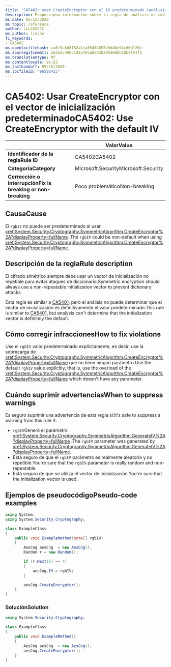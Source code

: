 ```yaml
---
title: 'CA5402: usar CreateEncryptor con el IV predeterminado (análisis de código)'
description: Proporciona información sobre la regla de análisis de código CA5402, incluidas las causas, cómo corregir las infracciones y cuándo suprimirlas.
ms.date: 05/13/2020
ms.topic: reference
author: LLLXXXCCC
ms.author: linche
f1_keywords:
- CA5402
ms.openlocfilehash: ca6f5a5d8182a1ea05d04657b9d46e94c60df26e
ms.sourcegitcommit: 2e4adc490c1d2a705a0592b295d606b10b9f51f1
ms.translationtype: MT
ms.contentlocale: es-ES
ms.lasthandoff: 09/25/2020
ms.locfileid: "96592415"
---
```

# <a name="ca5402-use-createencryptor-with-the-default-iv"></a><span data-ttu-id="05465-103">CA5402: Usar CreateEncryptor con el vector de inicialización predeterminado</span><span class="sxs-lookup"><span data-stu-id="05465-103">CA5402: Use CreateEncryptor with the default IV</span></span>

| | <span data-ttu-id="05465-104">Valor</span><span class="sxs-lookup"><span data-stu-id="05465-104">Value</span></span> |
|-|-|
| <span data-ttu-id="05465-105">**Identificador de la regla**</span><span class="sxs-lookup"><span data-stu-id="05465-105">**Rule ID**</span></span> |<span data-ttu-id="05465-106">CA5402</span><span class="sxs-lookup"><span data-stu-id="05465-106">CA5402</span></span>|
| <span data-ttu-id="05465-107">**Categoría**</span><span class="sxs-lookup"><span data-stu-id="05465-107">**Category**</span></span> |<span data-ttu-id="05465-108">Microsoft.Security</span><span class="sxs-lookup"><span data-stu-id="05465-108">Microsoft.Security</span></span>|
| <span data-ttu-id="05465-109">**Corrección o interrupción**</span><span class="sxs-lookup"><span data-stu-id="05465-109">**Fix is breaking or non-breaking**</span></span> |<span data-ttu-id="05465-110">Poco problemático</span><span class="sxs-lookup"><span data-stu-id="05465-110">Non-breaking</span></span>|

## <a name="cause"></a><span data-ttu-id="05465-111">Causa</span><span class="sxs-lookup"><span data-stu-id="05465-111">Cause</span></span>

<span data-ttu-id="05465-112">El `rgbIV` no puede ser predeterminado al usar <xref:System.Security.Cryptography.SymmetricAlgorithm.CreateEncryptor%2A?displayProperty=fullName> .</span><span class="sxs-lookup"><span data-stu-id="05465-112">The `rgbIV` could be non-default when using <xref:System.Security.Cryptography.SymmetricAlgorithm.CreateEncryptor%2A?displayProperty=fullName>.</span></span>

## <a name="rule-description"></a><span data-ttu-id="05465-113">Descripción de la regla</span><span class="sxs-lookup"><span data-stu-id="05465-113">Rule description</span></span>

<span data-ttu-id="05465-114">El cifrado simétrico siempre debe usar un vector de inicialización no repetible para evitar ataques de diccionario.</span><span class="sxs-lookup"><span data-stu-id="05465-114">Symmetric encryption should always use a non-repeatable initialization vector to prevent dictionary attacks.</span></span>

<span data-ttu-id="05465-115">Esta regla es similar a [CA5401](ca5401.md), pero el análisis no puede determinar que el vector de inicialización es definitivamente el valor predeterminado.</span><span class="sxs-lookup"><span data-stu-id="05465-115">This rule is similar to [CA5401](ca5401.md), but analysis can't determine that the initialization vector is definitely the default.</span></span>

## <a name="how-to-fix-violations"></a><span data-ttu-id="05465-116">Cómo corregir infracciones</span><span class="sxs-lookup"><span data-stu-id="05465-116">How to fix violations</span></span>

<span data-ttu-id="05465-117">Use el `rgbIV` valor predeterminado explícitamente, es decir, use la sobrecarga de <xref:System.Security.Cryptography.SymmetricAlgorithm.CreateEncryptor%2A?displayProperty=fullName> que no tiene ningún parámetro.</span><span class="sxs-lookup"><span data-stu-id="05465-117">Use the default `rgbIV` value explicitly, that is, use the overload of the <xref:System.Security.Cryptography.SymmetricAlgorithm.CreateEncryptor%2A?displayProperty=fullName> which doesn't have any parameter.</span></span>

## <a name="when-to-suppress-warnings"></a><span data-ttu-id="05465-118">Cuándo suprimir advertencias</span><span class="sxs-lookup"><span data-stu-id="05465-118">When to suppress warnings</span></span>

<span data-ttu-id="05465-119">Es seguro suprimir una advertencia de esta regla si:</span><span class="sxs-lookup"><span data-stu-id="05465-119">It's safe to suppress a warning from this rule if:</span></span>

- <span data-ttu-id="05465-120">`rgbIV`Generó el parámetro <xref:System.Security.Cryptography.SymmetricAlgorithm.GenerateIV%2A?displayProperty=fullName> .</span><span class="sxs-lookup"><span data-stu-id="05465-120">The `rgbIV` parameter was generated by <xref:System.Security.Cryptography.SymmetricAlgorithm.GenerateIV%2A?displayProperty=fullName>.</span></span>
- <span data-ttu-id="05465-121">Está seguro de que el `rgbIV` parámetro es realmente aleatorio y no repetible.</span><span class="sxs-lookup"><span data-stu-id="05465-121">You're sure that the `rgbIV` parameter is really random and non-repeatable.</span></span>
- <span data-ttu-id="05465-122">Está seguro de que se utiliza el vector de inicialización.</span><span class="sxs-lookup"><span data-stu-id="05465-122">You're sure that the initialization vector is used.</span></span>

## <a name="pseudo-code-examples"></a><span data-ttu-id="05465-123">Ejemplos de pseudocódigo</span><span class="sxs-lookup"><span data-stu-id="05465-123">Pseudo-code examples</span></span>

```csharp
using System;
using System.Security.Cryptography;

class ExampleClass
{
    public void ExampleMethod(byte[] rgbIV)
    {
        AesCng aesCng  = new AesCng();
        Random r = new Random();

        if (r.Next(6) == 4)
        {
            aesCng.IV = rgbIV;
        }

        aesCng.CreateEncryptor();
    }
}
```

### <a name="solution"></a><span data-ttu-id="05465-124">Solución</span><span class="sxs-lookup"><span data-stu-id="05465-124">Solution</span></span>

```csharp
using System.Security.Cryptography;

class ExampleClass
{
    public void ExampleMethod()
    {
        AesCng aesCng  = new AesCng();
        aesCng.CreateEncryptor();
    }
}
```
